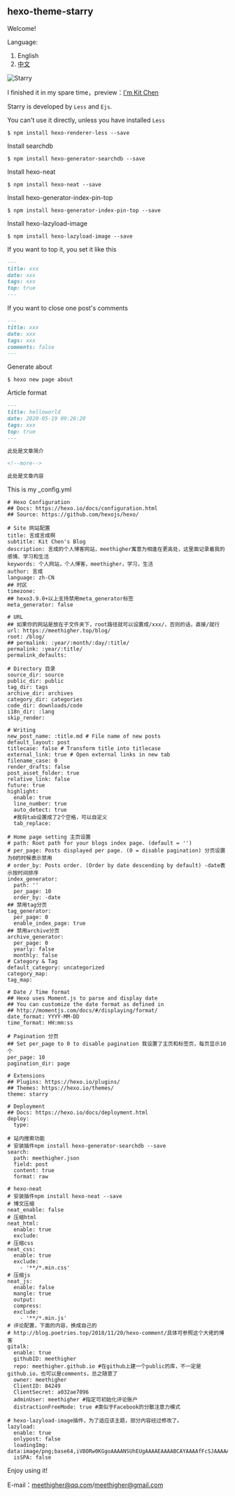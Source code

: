 ## hexo-theme-starry

Welcome!

Language:

1. English
2. [中文](https://github.com/meethigher/hexo-theme-starry)

![Starry]( https://d33wubrfki0l68.cloudfront.net/a01d67aa4c9ed9597c21e06eaa91ca499a3f2d3c/fc9cc/themes/screenshots/starry.jpg )

I finished it in my spare time，preview：[I'm Kit Chen](https://meethigher.top/)

Starry is developed by `Less` and `Ejs`.

You can't use it directly, unless you have installed `Less`

```npm
$ npm install hexo-renderer-less --save
```

 Install searchdb

```npm
$ npm install hexo-generator-searchdb --save
```

Install hexo-neat

```npm
$ npm install hexo-neat --save
```

Install hexo-generator-index-pin-top

```npm
$ npm install hexo-generator-index-pin-top --save
```

Install hexo-lazyload-image

```npm
$ npm install hexo-lazyload-image --save
```

If you want to top it, you set it like this

```markdown
---
title: xxx
date: xxx
tags: xxx
top: true
---
```

If you want to close one post's comments

```markdown
---
title: xxx
date: xxx
tags: xxx
comments: false
---
```

Generate about

```npm
$ hexo new page about
```

Article format

```markdown
---
title: helloworld
date: 2020-05-19 09:26:20
tags: xxx
top: true
---

此处是文章简介

<!--more-->

此处是文章内容

```


This is my _config.yml

```npm
# Hexo Configuration
## Docs: https://hexo.io/docs/configuration.html
## Source: https://github.com/hexojs/hexo/

# Site 网站配置
title: 言成言成啊
subtitle: Kit Chen's Blog
description: 言成的个人博客网站，meethigher寓意为相逢在更高处，这里面记录着我的感情、学习和生活
keywords: 个人网站，个人博客，meethigher，学习，生活
author: 言成
language: zh-CN
## 时区
timezone:
## hexo3.9.0+以上支持禁用meta_generator标签
meta_generator: false

# URL
## 如果你的网站是放在子文件夹下，root路径就可以设置成/xxx/，否则的话，直接/就行
url: https://meethigher.top/blog/
root: /blog/
## permalink: :year/:month/:day/:title/
permalink: :year/:title/
permalink_defaults:

# Directory 目录
source_dir: source
public_dir: public
tag_dir: tags
archive_dir: archives
category_dir: categories
code_dir: downloads/code
i18n_dir: :lang
skip_render:

# Writing
new_post_name: :title.md # File name of new posts
default_layout: post
titlecase: false # Transform title into titlecase
external_link: true # Open external links in new tab
filename_case: 0
render_drafts: false
post_asset_folder: true
relative_link: false
future: true
highlight:
  enable: true
  line_number: true
  auto_detect: true
  #我将tab设置成了2个空格，可以自定义
  tab_replace:   
  
# Home page setting 主页设置
# path: Root path for your blogs index page. (default = '')
# per_page: Posts displayed per page. (0 = disable pagination) 分页设置为0的时候表示禁用
# order_by: Posts order. (Order by date descending by default) -date表示按时间排序
index_generator:
  path: ''
  per_page: 10
  order_by: -date
## 禁用tag分页
tag_generator:
  per_page: 0
  enable_index_page: true
## 禁用archive分页
archive_generator:
  per_page: 0
  yearly: false
  monthly: false
# Category & Tag
default_category: uncategorized
category_map:
tag_map:

# Date / Time format
## Hexo uses Moment.js to parse and display date
## You can customize the date format as defined in
## http://momentjs.com/docs/#/displaying/format/
date_format: YYYY-MM-DD
time_format: HH:mm:ss

# Pagination 分页
## Set per_page to 0 to disable pagination 我设置了主页和标签页，每页显示10个
per_page: 10
pagination_dir: page

# Extensions
## Plugins: https://hexo.io/plugins/
## Themes: https://hexo.io/themes/
theme: starry

# Deployment
## Docs: https://hexo.io/docs/deployment.html
deploy:
  type:

# 站内搜索功能
# 安装插件npm install hexo-generator-searchdb --save
search:
  path: meethigher.json
  field: post
  content: true
  format: raw

# hexo-neat
# 安装插件npm install hexo-neat --save
# 博文压缩
neat_enable: false
# 压缩html
neat_html:
  enable: true
  exclude:
# 压缩css  
neat_css:
  enable: true
  exclude:
    - '**/*.min.css'
# 压缩js
neat_js:
  enable: false
  mangle: true
  output:
  compress:
  exclude:
    - '**/*.min.js'
# 评论配置，下面的内容，换成自己的
# http://blog.poetries.top/2018/11/20/hexo-comment/具体可参照这个大佬的博客
gitalk:
  enable: true
  githubID: meethigher
  repo: meethigher.github.io #在github上建一个public的库，不一定是github.io，也可以是comments，总之随意了
  owner: meethigher
  ClientID: 84249
  ClientSecret: a032ae7096
  adminUser: meethigher #指定可初始化评论账户
  distractionFreeMode: true #类似于Facebook的分散注意力模式

# hexo-lazyload-image插件，为了适应该主题，部分内容经过修改了。
lazyload:
  enable: true
  onlypost: false
  loadingImg: data:image/png;base64,iVBORw0KGgoAAAANSUhEUgAAAAEAAAABCAYAAAAfFcSJAAAAAXNSR0IArs4c6QAAAARnQU1BAACxjwv8YQUAAAAJcEhZcwAADsQAAA7EAZUrDhsAAAANSURBVBhXYzh8+PB/AAffA0nNPuCLAAAAAElFTkSuQmCC
  isSPA: false
```


Enjoy using it!

E-mail：meethigher@qq.com/meethigher@gmail.com
